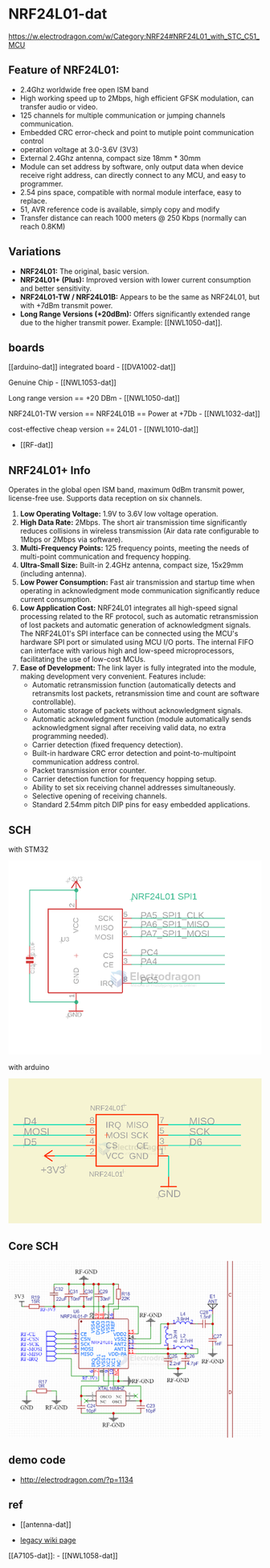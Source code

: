 # NRF24L01-dat

https://w.electrodragon.com/w/Category:NRF24#NRF24L01_with_STC_C51_MCU

## Feature of NRF24L01:

- 2.4Ghz worldwide free open ISM band
- High working speed up to 2Mbps, high efficient GFSK modulation, can transfer audio or video.
- 125 channels for multiple communication or jumping channels communication.
- Embedded CRC error-check and point to mutiple point communication control
- operation voltage at 3.0-3.6V (3V3)
- External 2.4Ghz antenna, compact size 18mm * 30mm
- Module can set address by software, only output data when device receive right address, can directly connect to any MCU, and easy to programmer.
- 2.54 pins space, compatible with normal module interface, easy to replace.
- 51, AVR reference code is available, simply copy and modify
- Transfer distance can reach 1000 meters @ 250 Kbps (normally can reach 0.8KM)

## Variations

*   **NRF24L01:** The original, basic version.
*   **NRF24L01+ (Plus):** Improved version with lower current consumption and better sensitivity.
*   **NRF24L01-TW / NRF24L01B:**  Appears to be the same as NRF24L01, but with +7dBm transmit power.
*   **Long Range Versions (+20dBm):** Offers significantly extended range due to the higher transmit power. Example: [[NWL1050-dat]].

## boards 

[[arduino-dat]] integrated board - [[DVA1002-dat]]

Genuine Chip - [[NWL1053-dat]]

Long range version == +20 DBm - [[NWL1050-dat]]
  
NRF24L01-TW version == NRF24L01B == Power at +7Db - [[NWL1032-dat]] 

cost-effective cheap version == 24L01 - [[NWL1010-dat]] 

- [[RF-dat]]


## NRF24L01+ Info 

Operates in the global open ISM band, maximum 0dBm transmit power, license-free use.
Supports data reception on six channels.

1.  **Low Operating Voltage:** 1.9V to 3.6V low voltage operation.
2.  **High Data Rate:** 2Mbps. The short air transmission time significantly reduces collisions in wireless transmission (Air data rate configurable to 1Mbps or 2Mbps via software).
3.  **Multi-Frequency Points:** 125 frequency points, meeting the needs of multi-point communication and frequency hopping.
4.  **Ultra-Small Size:** Built-in 2.4GHz antenna, compact size, 15x29mm (including antenna).
5.  **Low Power Consumption:** Fast air transmission and startup time when operating in acknowledgment mode communication significantly reduce current consumption.
6.  **Low Application Cost:** NRF24L01 integrates all high-speed signal processing related to the RF protocol, such as automatic retransmission of lost packets and automatic generation of acknowledgment signals. The NRF24L01's SPI interface can be connected using the MCU's hardware SPI port or simulated using MCU I/O ports. The internal FIFO can interface with various high and low-speed microprocessors, facilitating the use of low-cost MCUs.
7.  **Ease of Development:** The link layer is fully integrated into the module, making development very convenient. Features include:
    *   Automatic retransmission function (automatically detects and retransmits lost packets, retransmission time and count are software controllable).
    *   Automatic storage of packets without acknowledgment signals.
    *   Automatic acknowledgment function (module automatically sends acknowledgment signal after receiving valid data, no extra programming needed).
    *   Carrier detection (fixed frequency detection).
    *   Built-in hardware CRC error detection and point-to-multipoint communication address control.
    *   Packet transmission error counter.
    *   Carrier detection function for frequency hopping setup.
    *   Ability to set six receiving channel addresses simultaneously.
    *   Selective opening of receiving channels.
    *   Standard 2.54mm pitch DIP pins for easy embedded applications.

## SCH 

with STM32 

![](2024-01-13-17-39-29.png)

with arduino 

![](2024-09-05-17-24-52.png)

## Core SCH 

![](2025-08-19-17-10-38.png)


## demo code 

- http://electrodragon.com/?p=1134





## ref 

- [[antenna-dat]]

- [legacy wiki page](https://w.electrodragon.com/w/Category:NRF24)

[[A7105-dat]]: - [[NWL1058-dat]]